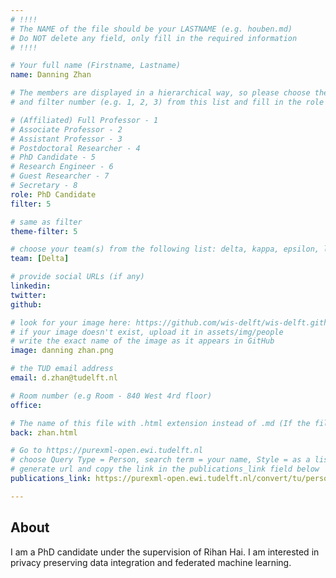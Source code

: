 ```yaml
---
# !!!!
# The NAME of the file should be your LASTNAME (e.g. houben.md)
# Do NOT delete any field, only fill in the required information
# !!!! 

# Your full name (Firstname, Lastname)
name: Danning Zhan

# The members are displayed in a hierarchical way, so please choose the role (e.g. Full Professor, Assistant Professor etc) 
# and filter number (e.g. 1, 2, 3) from this list and fill in the role and filter from below:

# (Affiliated) Full Professor - 1
# Associate Professor - 2
# Assistant Professor - 3
# Postdoctoral Researcher - 4
# PhD Candidate - 5
# Research Engineer - 6 
# Guest Researcher - 7
# Secretary - 8
role: PhD Candidate
filter: 5

# same as filter
theme-filter: 5

# choose your team(s) from the following list: delta, kappa, epsilon, lambda, cel
team: [Delta]

# provide social URLs (if any)
linkedin: 
twitter: 
github: 

# look for your image here: https://github.com/wis-delft/wis-delft.github.io/tree/master/assets/img/people 
# if your image doesn't exist, upload it in assets/img/people 
# write the exact name of the image as it appears in GitHub  
image: danning zhan.png

# the TUD email address
email: d.zhan@tudelft.nl

# Room number (e.g Room - 840 West 4rd floor)
office: 

# The name of this file with .html extension instead of .md (If the filename is ionescu.md, the "back" field will be ionescu.html)
back: zhan.html

# Go to https://purexml-open.ewi.tudelft.nl 
# choose Query Type = Person, search term = your name, Style = as a list
# generate url and copy the link in the publications_link field below
publications_link: https://purexml-open.ewi.tudelft.nl/convert/tu/persons/e0b41600-8848-4ce7-810b-87ccc08db6cc

---
```


## About

I am a PhD candidate under the supervision of Rihan Hai. 
I am interested in privacy preserving data integration and federated machine learning. 

